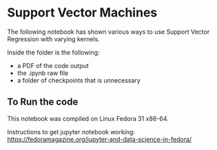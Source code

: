 # Support Vector Machines

The following notebook has shown various ways to use Support Vector Regression with varying kernels.

Inside the folder is the following:
 - a PDF of the code output
 - the .ipynb raw file
 - a folder of checkpoints that is unnecessary


## To Run the code

This notebook was compiled on Linux Fedora 31 x86-64.

Instructions to get jupyter notebook working:
https://fedoramagazine.org/jupyter-and-data-science-in-fedora/


